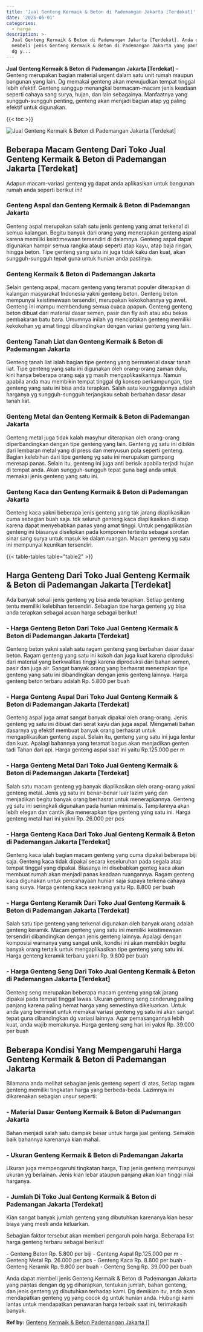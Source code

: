 ```yaml
---
title: 'Jual Genteng Kermaik & Beton di Pademangan Jakarta [Terdekat]'
date: '2025-06-01'
categories:
  - harga
description: >-
  Jual Genteng Kermaik & Beton di Pademangan Jakarta [Terdekat]. Anda dapat
  membeli jenis Genteng Kermaik & Beton di Pademangan Jakarta yang pantas dengan
  dg y...
---
```


**Jual Genteng Kermaik & Beton di Pademangan Jakarta \[Terdekat\]** – Genteng merupakan bagian material urgent dalam satu unit rumah maupun bangunan yang lain. Dg memakai genteng akan mewujudkan tempat tinggal lebih efektif. Genteng sanggup menangkal bermacam-macam jenis keadaan seperti cahaya sang surya, hujan, dan lain sebagainya. Manfaatnya yang sungguh-sungguh penting, genteng akan menjadi bagian atap yg paling efektif untuk digunakan.

{{< toc >}}

![Jual Genteng Kermaik & Beton di Pademangan Jakarta [Terdekat]](/images/genteng-minimalis-murah08.png)

## Beberapa Macam Genteng Dari Toko Jual Genteng Kermaik & Beton di Pademangan Jakarta \[Terdekat\]

Adapun macam-variasi genteng yg dapat anda aplikasikan untuk bangunan rumah anda seperti berikut ini!

### Genteng Aspal dan Genteng Kermaik & Beton di Pademangan Jakarta

Genteng aspal merupakan salah satu jenis genteng yang amat terkenal di semua kalangan. Begitu banyak dari orang yang menerapkan genteng aspal karena memiliki keistimewaan tersendiri di dalamnya. Genteng aspal dapat digunakan hampir semua rangka ataup seperti atap kayu, atap baja ringan, hingga beton. Tipe genteng yang satu ini juga tidak kaku dan kuat, akan sungguh-sungguh tepat guna untuk hunian anda pastinya.

### Genteng Kermaik & Beton di Pademangan Jakarta

Selain genteng aspal, macam genteng yang teramat populer diterapkan di kalangan masyarakat Indonesia yakni genteng beton. Genteng beton mempunyai keistimewaan tersendiri, merupakan kekokohannya yg awet. Genteng ini mampu membendung semua cuaca apapun. Genteng genteng beton dibuat dari material dasar semen, pasir dan fly ash atau abu bekas pembakaran batu bara. Umumnya inilah yg menciptakan genteng memiliki kekokohan yg amat tinggi dibandingkan dengan variasi genteng yang lain.

### Genteng Tanah Liat dan Genteng Kermaik & Beton di Pademangan Jakarta

Genteng tanah liat ialah bagian tipe genteng yang bermaterial dasar tanah liat. Tipe genteng yang satu ini digunakan oleh orang-orang zaman dulu, kini hanya beberapa orang saja yg masih mengaplikasikannya. Namun apabila anda mau membikin tempat tinggal dg konsep perkampungan, tipe genteng yang satu ini bisa anda terapkan. Salah satu keunggulannya adalah harganya yg sungguh-sungguh terjangkau sebab berbahan dasar dasar tanah liat.

### Genteng Metal dan Genteng Kermaik & Beton di Pademangan Jakarta

Genteng metal juga tidak kalah masyhur diterapkan oleh orang-orang diperbandingkan dengan tipe genteng yang lain. Genteng yg satu ini dibikin dari lembaran metal yang di press dan menyusun pola seperti genteng. Bagian kelebihan dari tipe genteng yg satu ini merupakan gampang meresap panas. Selain itu, genteng ini juga anti berisik apabila terjadi hujan di tempat anda. Akan sungguh-sungguh tepat guna bagi anda untuk memakai jenis genteng yang satu ini.

### Genteng Kaca dan Genteng Kermaik & Beton di Pademangan Jakarta

Genteng kaca yakni beberapa jenis genteng yang tak jarang diaplikasikan cuma sebagian buah saja. tdk seluruh genteng kaca diaplikasikan di atap karena dapat menyebabkan panas yang amat tinggi. Untuk pengaplikasian genteng ini biasanya diselipkan pada komponen tertentu sebagai sorotan sinar sang surya untuk masuk ke dalam ruangan. Macam genteng yg satu ini mempunyai keunikan tersendiri.

{{< table-tables table="table2" >}}

## Harga Genteng Dari Toko Jual Genteng Kermaik & Beton di Pademangan Jakarta \[Terdekat\]

Ada banyak sekali jenis genteng yg bisa anda terapkan. Setiap genteng tentu memiliki kelebihan tersendiri. Sebagian tipe harga genteng yg bisa anda terapkan sebagai acuan harga sebagai berikut!

### \- Harga Genteng Beton Dari Toko Jual Genteng Kermaik & Beton di Pademangan Jakarta \[Terdekat\]

Genteng beton yakni salah satu ragam genteng yang berbahan dasar dasar beton. Ragam genteng yang satu ini kokoh dan juga kuat karena diproduksi dari material yang berkwalitas tinggi karena diproduksi dari bahan semen, pasir dan juga air. Sangat banyak orang yang berhasrat menerapkan tipe genteng yang satu ini dibandingkan dengan jenis genteng lainnya. Harga genteng beton terbaru adalah Rp. 5.800 per buah

### \- Harga Genteng Aspal Dari Toko Jual Genteng Kermaik & Beton di Pademangan Jakarta \[Terdekat\]

Genteng aspal juga amat sangat banyak dipakai oleh orang-orang. Jenis genteng yg satu ini dibuat dari serat kayu dan juga aspal. Mengamati bahan dasarnya yg efektif membuat banyak orang berhasrat untuk mengaplikasikan genteng aspal. Selain itu, genteng yang satu ini juga lentur dan kuat. Apalagi bahannya yang teramat bagus akan menjadikan genten tadi Tahan dari api. Harga genteng aspal saat ini yaitu Rp.125.000 per m

### \- Harga Genteng Metal Dari Toko Jual Genteng Kermaik & Beton di Pademangan Jakarta \[Terdekat\]

Salah satu macam genteng yg banyak diaplikasikan oleh orang-orang yakni genteng metal. Jenis yg satu ini benar-benar luar lazim yang dan menjadikan begitu banyak orang berhasrat untuk menerapkannya. Genteng yg satu ini seringkali digunakan pada hunian minimalis. Tampilannya akan lebih elegan dan cantik jika menerapkan tipe genteng yang satu ini. Harga genteng metal hari ini yakni Rp. 26.000 per pcs

### \- Harga Genteng Kaca Dari Toko Jual Genteng Kermaik & Beton di Pademangan Jakarta \[Terdekat\]

Genteng kaca ialah bagian macam genteng yang cuma dipakai beberapa biji saja. Genteng kaca tidak dipakai secara keseluruhan pada segala atap tempat tinggal yang dipakai. Biasanya ini disebabkan genteg kaca akan membuat rumah akan menjadi panas keadaan ruangannya. Ragam genteng kaca digunakan untuk pencahayaan hunian saja supaya terkena cahaya sang surya. Harga genteng kaca seakrang yaitu Rp. 8.800 per buah

### \- Harga Genteng Keramik Dari Toko Jual Genteng Kermaik & Beton di Pademangan Jakarta \[Terdekat\]

Salah satu tipe genteng yang terkenal digunakan oleh banyak orang adalah genteng keramik. Macam genteng yang satu ini memiliki keistimewaan tersendiri dibandingkan dengan jenis genteng lainnya. Apalagi dengan komposisi warnanya yang sangat unik, kondisi ini akan membikin begitu banyak orang tertaik untuk mengaplikasikan tipe genteng yang satu ini. Harga genteng keramik terbaru yakni Rp. 9.800 per buah

### \- Harga Genteng Seng Dari Toko Jual Genteng Kermaik & Beton di Pademangan Jakarta \[Terdekat\]

Genteng seng merupakan beberapa macam genteng yang tak jarang dipakai pada tempat tinggal lawas. Ukuran genteng seng cenderung paling panjang karena paling hemat harga yang semestinya dikeluarkan. Untuk anda yang berminat untuk memakai variasi genteng yg satu ini akan sangat tepat guna dibandingkan dg variasi lainnya. Agar pemasangannya lebih kuat, anda wajib memakunya. Harga genteng seng hari ini yakni Rp. 39.000 per buah

## Beberapa Kondisi Yang Mempengaruhi Harga Genteng Kermaik & Beton di Pademangan Jakarta

Bilamana anda melihat sebagian jenis genteng seperti di atas, Setiap ragam genteng memiliki tingkatan harga yang berbeda-beda. Lazimnya ini dikarenakan sebagian unsur seperti:

### \- Material Dasar Genteng Kermaik & Beton di Pademangan Jakarta

Bahan menjadi salah satu dampak besar untuk harga jual genteng. Semakin baik bahannya karenanya kian mahal.

### \- Ukuran Genteng Kermaik & Beton di Pademangan Jakarta

Ukuran juga mempengaruhi tingkatan harga, Tiap jenis genteng mempunyai ukuran yg berlainan. Jenis kian lebar ataupun panjang akan kian tinggi nilai harganya.

### \- Jumlah Di Toko Jual Genteng Kermaik & Beton di Pademangan Jakarta \[Terdekat\]

Kian sangat banyak jumlah genteng yang dibutuhkan karenanya kian besar biaya yang mesti anda keluarkan.

Sebagian faktor tersebut akan memberi pengaruh poin harga. Beberapa list harga genteng terbaru sebagai berikut!

\- Genteng Beton Rp. 5.800 per biji - Genteng Aspal Rp.125.000 per m - Genteng Metal Rp. 26.000 per pcs - Genteng Kaca Rp. 8.800 per buah - Genteng Keramik Rp. 9.800 per buah - Genteng Seng Rp. 39.000 per buah

Anda dapat membeli jenis Genteng Kermaik & Beton di Pademangan Jakarta yang pantas dengan dg yg diharapkan, tentukan jumlah, bahan genteng, dan jenis genteng yg dibutuhkan terhadap kami. Dg demikian itu, anda akan mendapatkan genteng yg yang cocok dg untuk hunian anda. Hubungi kami lantas untuk mendapatkan penawaran harga terbaik saat ini, terimakasih banyak.

**Ref by:**  [Genteng Kermaik & Beton  Pademangan Jakarta []](https://id.wikipedia.org/wiki/Genteng)
